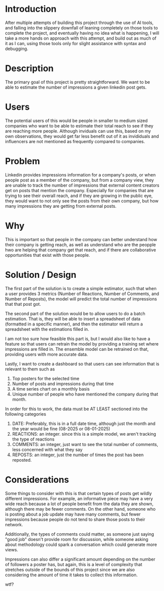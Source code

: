 # Introduction
After multiple attempts of building this project through the use of AI tools, and falling into the slippery downfall of leaning completely on those tools to complete the project, and eventually having no idea what is happening, I will take a more hands on approach with this attempt, and build out as much of it as I can, using those tools only for slight assistance with syntax and debugging. 

# Description
The primary goal of this project is pretty straightforward. We want to be able to estimate the number of impressions a given linkedin post gets. 

# Users
The potential users of this would be people in smaller to medium sized companies who want to be able to estimate their total reach to see if they are reaching more people. Although inviduals can use this, based on my own observations, they would get far less benefit out of it as invididuals and influencers are not mentioned as frequently compared to companies. 

# Problem
Linkedin provides impressions information for a company's posts, or when people post as a member of the company, but from a company view, they are unable to track the number of impressions that external content creators get on posts that mention the company. Especially for companies that are trying to see their overall reach, and if they are growing in the public eye, they would want to not only see the posts from their own company, but how many impressions they are getting from external posts. 

# Why
This is important so that people in the company can better understand how their company is getting reach, as well as understand who are the peopple hwo are helping that company get that reach, and if there are collaborative opportunities that exist with those people. 

# Solution / Design
The first part of the solution is to create a simple estimator, such that when a user provides 3 metrics (Number of Reactions, Number of Comments, and Number of Reposts), the model will predict the total number of impressions that that post got. 

The second part of the solution would be to allow users to do a batch estimation. That is, they will be able to insert a spreadsheet of data (formatted in a specific manner), and then the estimator will return a spreadsheet with the estimations filled in. 

I am not too sure how feasible this part is, but I would also like to have a feature so that users can retrain the model by providing a training set where impressions are filled in. The ensemble model can be retrained on that, providing users with more accurate data. 

Lastly, I want to create a dashboard so that users can see information that is relevant to them such as
1. Top posters for the selected time
2. Number of posts and impressions during that time 
3. A time series chart on a monthly basis 
4. Unique number of people who have mentioned the company during that month. 

In order for this to work, the data must be AT LEAST sectioned into the following categories
1. DATE: Preferably, this is in a full date time, although just the month and the year would be fine (08-2025 or 08-01-2025)
2. REACTIONS: an integer. since this is a simple model, we aren't tracking the type of reactions
3. COMMENTS: an integer, just want to see the total number of comments, less concerned with what they say
4. REPOSTS: an integer, just the number of times the post has been reposted. 

# Considerations
Some things to consider with this is that certain types of posts get wildly different impressions. For example, an informative piece may have a very wide reach because a lot of people benefit from the data they are shown, although there may be fewer comments. On the other hand, someone who is posting about a job update may have many comments, but fewer impressions because people do not tend to share those posts to their network. 

Additionally, the types of comments could matter, as someone just saying "good job" doesn't provide room for discussion, while someone asking about methodology could spark a conversation which could generate more views.

Impressions can also differ a significant amount depending on the number of followers a poster has, but again, this is a level of complexity that stretches outside of the bounds of this project since we are also considering the amount of time it takes to collect this information. 


wtf?
